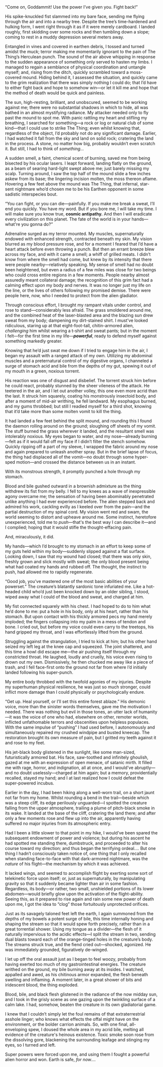 “Come on, Goddammit! Use the power I’ve given you. Fight back!”  

His spike-knuckled fist slammed into my bare face, sending me flying through the air and into a nearby tree. Despite the tree’s time-hardened and hulking form, I went right through it as if it were merely cardboard. I landed roughly, first skidding over some rocks and then tumbling down a slope; coming to rest in a muddy depression several meters away.  

Entangled in vines and covered in earthen debris, I tossed and turned amidst the muck; terror making me momentarily ignorant to the pain of The Thing’s Herculean punch. The sound of the air above whipping in response to the sudden appearance of something only served to hasten my limbs. I managed to regain a semblance of physical coordination and untangle myself; and, rising from the ditch, quickly scrambled toward a moss-covered mound. Hiding behind it, I assessed the situation, and quickly came to the grim realization that there was simply nothing I could do; that I’d have to either fight back and hope to somehow win—or let it kill me and hope that the method of death would be quick and painless.  

The sun, high-resting, brilliant, and unobscured, seemed to be working against me; there were no substantial shadows in which to hide, all was bathed in an almost mystifying radiance. My attacker needed only to fly past the mound to spot me. With panic rattling my heart and stifling my breathing, I searched for something—a rock or log or natural club of some kind—that I could use to strike The Thing; even whilst knowing that, regardless of the object, I’d probably not do any significant damage. Earlier, I had watched it fall from the sky and land on solid rock; cratering the land in the process. A stone, no matter how big, probably wouldn’t even scratch it. But still, I had to think of *something...* 

A sudden smell, a faint, chemical scent of burning, saved me from being bisected by his ocular lasers. I leapt forward, landing flatly on the ground, as a beam of searing hard-light swept above me; just barely missing my scalp. Turning around, I saw the top half of the mound slide a few inches askew from its base; the lingering incision molten, the moss thereon aflame. Hovering a few feet above the mound was The Thing, that infernal, star-sent nightmare who’d chosen me to be his Earthen opponent in some sadistic interspecies bout.  

“You can fight, or you can die—painfully. If you make me break a sweat, I’ll end you quickly. You have my word. But if you bore me, I will take my time. I will make sure you know true, **cosmic antipathy.** And then I will eradicate every civilization on this planet. The fate of the world is in your hands—what're you gonna do?”  

Adrenaline surged as my terror mounted. My muscles, supernaturally endowed with enhanced strength, contracted beneath my skin. My vision blurred as my blood pressure rose, and for a moment I feared that I’d have a heart attack before even throwing a punch. But then an errant breeze blew across my face, and with it came a smell; a whiff of grilled meats. I didn’t know from where the smell had come, but knew by its intensity that there were people nearby—relatively speaking. My sense of smell had no doubt been heightened, but even a radius of a few miles was close for two beings who could cross entire regions in a few moments. People nearby almost assuredly meant collateral damage; the recognition of this grim fact had a calming effect upon my body and nerves. It was no longer just my life on the line, or the lives of others following my promised demise. There were people here, *now,* who I needed to protect from the alien gladiator.  

Through conscious effort, I brought my rampant vitals under control, and rose to stand—considerably less afraid. The grass smoldered around me, and the combined heat of the laser-blasted area and the blazing sun drew sweat from my body; dampening my dirt-stained shirt. I must’ve looked ridiculous, staring up at that eight-foot-tall, chitin-armored alien, *challenging* him whilst wearing a t-shirt and sweat pants; but in the moment I felt—for the first time in my life—***powerful***, ready to defend myself against something markedly greater.  

Knowing that he’d just swat me down if I tried to engage him in the air, I began my assault with a ranged attack of my own. Utilizing my abdominal muscles and a preternatural control of my digestive organs, I channeled a surge of stomach acid and bile from the depths of my gut, spewing it out of my mouth in a green, noxious torrent. 

His reaction was one of disgust and disbelief. The torrent struck him before he could react, probably stunned by the sheer vileness of the attack. He teetered in the air, and I let out another volley, this one even more acrid than the last. It struck him squarely, coating his monstrously insectoid body, and after a moment of mid-air writhing, he fell landward. My esophagus burned, and my gums throbbed; but still I readied myself for a third shot, knowing that it’d take more than some molten vomit to kill the thing.  

It had landed a few feet behind the split mound, and rounding this I found the daemon rolling around on the ground; sloughing off sheets of my vomit. The stuff burned the grass wherever it landed, and the resultant smell was intolerably noxious. My eyes began to water, and my nose—already burning—felt as if it would fall off my face if I didn’t filter the stench somehow. Quickly ripping off a part of my sleeve, I wrapped the fabric around my nose and again prepared to unleash another spray. But in the brief lapse of focus, the thing had displaced all of the vomit—no doubt through some hyper-sped motion—and crossed the distance between us in an instant.  

With its monstrous strength, it promptly punched a hole through my stomach.  

Blood and bile gushed outward in a brownish admixture as the thing withdrew its fist from my belly. I fell to my knees as a wave of inexpressible agony overcame me; the sensation of having been abominably penetrated unlike anything I had ever experienced before. The alien stepped back and admired his work, cackling evilly as I keeled over from the pain—and the partial destruction of my spinal cord. My vision went red and swam, the world seeming to distort and upheave around me. Some instinct, heretofore unexperienced, told me to *push*—that's the best way I can describe it—and I complied; hoping that it would stifle the thought-effacing pain.  

And, miraculously, it did.  

My hands—which I’d brought to my stomach in an effort to keep some of my guts held within my body—suddenly slipped against a flat surface. Looking down, I saw that my wound had closed; that there was only skin, freshly grown and slick mostly with sweat; the only blood present being what had coated my hands and rubbed off. The thought, the instinct to push, had allowed me to rapidly regenerate.  

“Good job, you’ve mastered one of the most basic abilities of your powerset.” The creature’s blatantly sardonic tone infuriated me. Like a hot-headed child who’d just been knocked down by an older sibling, I stood, wiped away what I could of the blood and sweat, and charged at him.  

My fist connected squarely with his chest. I had hoped to do to him what he’d done to me: put a hole in his body, only at his heart, rather than his stomach. But upon contact with his thickly armored pecs my hand merely imploded; the fingers collapsing into my palm in a mess of tendon and bone. I cried out, but before my voice could even carry to the treetops, his hand gripped my throat, and I was effortlessly lifted from the ground.  

Struggling against the strangulation, I tried to kick at him; but his other hand seized my left leg at the knee cap and squeezed. The joint shattered, and this time a howl did escape me—the air pushing itself through my constricted throat. He laughed, loudly and cruelly, his voice even rising to drown out my own. Dismissively, he then chucked me away like a piece of trash, and I fell face-first onto the ground not far from where I’d initially landed following his super-punch.  

My entire body throbbed with the twofold agonies of my injuries. Despite my superhuman physical resilience, he was just so much stronger, could inflict more damage than I could physically or psychologically endure.  

“Get up. Heal yourself, or I’ll set this entire forest ablaze.” His demonic voice, more than the sinister words themselves, gave me the motivation I needed. There was nothing but evil in those tones, an utter lack of humanity—it was the voice of one who had, elsewhere on other, remoter worlds, inflicted unfathomable terrors and obscenities upon helpless populaces. With the same impulse of “pushing” I had used before, I autonomously and simultaneously repaired my crushed windpipe and busted kneecap. The restoration brought its own measure of pain, but I gritted my teeth against it and rose to my feet.  

His jet-black body glistened in the sunlight, like some man-sized, futuristically armored bat. His face, saw-toothed and infinitely ghoulish, gazed at me with an expression of open menace, of satanic mirth. It filled me with rage, horror, and indignation, all at once, and I would’ve abruptly—and no doubt uselessly—charged at him again; but a memory, providentially recalled, stayed my hand; and I at last realized how I could defeat the super-powered incubus.   

Earlier in the day, I had been hiking along a well-worn trail, on a short jaunt not far from my home. Whilst rounding a bend in the trail—beside which was a steep cliff, its edge perilously unguarded—I spotted the creature falling from the upper atmosphere, trailing a plume of pitch-black smoke in its wake. It landed at the base of the cliff, cratering the land there; and after only a few moments rose and flew up into the air, apparently having suffered no major injuries from its atmospheric entry.  

Had I been a little slower to that point in my hike, I would’ve been spared the subsequent endowment of power and violence; but during his ascent he had spotted me standing there, dumbstruck, and proceeded to alter his course toward my direction; and thus began the terrifying ordeal.... But one thing I hadn’t consciously taken notice of, one thing that I only recalled when standing face-to-face with that dark-armored nightmare, was the *nature* of his flight—the mechanism by which it was achieved.  

It lacked wings, and seemed to accomplish flight by exerting some sort of telekinetic force upon itself; or, just as supernaturally, by manipulating gravity so that it suddenly became lighter than air in some fashion. Regardless, its body—or rather, two small, unshielded portions of its lower abdomen—would briefly glow upon the activation of the flight-ability. Seeing this, as it prepared to rise again and rain some new power of death upon me, I got the idea to “clog” those fortuitously unprotected orifices.  

Just as its savagely taloned feet left the earth, I again summoned from the depths of my bowels a potent surge of bile, this time internally honing and shaping the stream so that it would spew forth precisely, rather than in a great torrential shower. Using my tongue as a divider—the flesh of it naturally impervious to the acidic effects—I split the stream in two, sending dual blasts toward each of the orange-tinged holes in the creature’s body. The streams struck true, and the fiend cried out—shocked, agonized. He was immediately grounded, figuratively de-winged. 

I let up off the oral assault just as I began to feel woozy, probably from having exerted too much of my gastrointestinal energies. The creature writhed on the ground, my bile burning away at its insides. I watched, appalled and awed, as his chitinous armor expanded, the flesh beneath swelling and inflaming. A moment later, in a great shower of bits and iridescent blood, the thing exploded.  

Blood, bile, and black flesh glistened in the radiance of the now midday sun, and I took in the grisly scene as one gazing upon the twinkling surface of a calm lake. I had, somehow, beaten the creature in its own gladiatorial game.  

I knew that I couldn’t simply let the foul remains of that extraterrestrial asshole linger; who knows what effects the offal might have on the environment, or the bolder carrion animals. So, with one final, all-enveloping spew, I doused the whole area in my acrid bile, melting all evidence of the creature's heinous existence. Toxic smoke soon rose from the dissolving gore, blackening the surrounding leafage and stinging my eyes, so I turned and left. 

Super powers were forced upon me, and using them I fought a powerful alien horror and won. Earth is safe, *for now....*